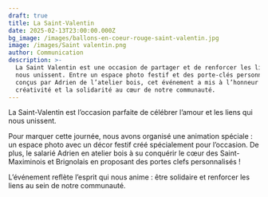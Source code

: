 ```yaml
---
draft: true
title: La Saint-Valentin
date: 2025-02-13T23:00:00.000Z
bg_image: /images/ballons-en-coeur-rouge-saint-valentin.jpg
image: /images/Saint valentin.png
author: Communication
description: >-
  La Saint Valentin est une occasion de partager et de renforcer les liens qui
  nous unissent. Entre un espace photo festif et des porte-clés personnalisés
  conçus par Adrien de l’atelier bois, cet événement a mis à l’honneur la
  créativité et la solidarité au cœur de notre communauté.
---
```


La Saint-Valentin est l’occasion parfaite de célébrer l’amour et les liens qui nous unissent.

Pour marquer cette journée, nous avons organisé une animation spéciale : un espace photo avec un décor festif créé spécialement pour l’occasion. De plus, le salarié Adrien en atelier bois à su conquérir le cœur des Saint-Maximinois et Brignolais en proposant des portes clefs personnalisés !

L’événement reflète l’esprit qui nous anime : être solidaire et renforcer les liens au sein de notre communauté.
